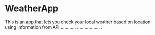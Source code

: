 # WeatherApp
This is an app that lets you check your local weather based on location using information from API
............
............
.....
.
